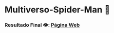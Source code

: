 # Multiverso-Spider-Man :red_circle:

### Resultado Final 👁️:  [Página Web](https://davi-perdigao.github.io/Multiverse-SpiderMan/)
